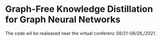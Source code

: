 # Graph-Free Knowledge Distillation for Graph Neural Networks

The code wil be realeased near the virtual conferenc 08/21-08/26,/2021.
